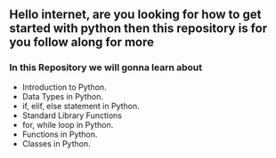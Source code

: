 ## Hello internet, are you looking for how to get started with python then this repository is for you follow along for more
### In this Repository we will gonna learn about
- Introduction to Python.
- Data Types in Python.
- if, elif, else statement in Python.
- Standard Library Functions
- for, while loop in Python.
- Functions in Python.
- Classes in Python.
